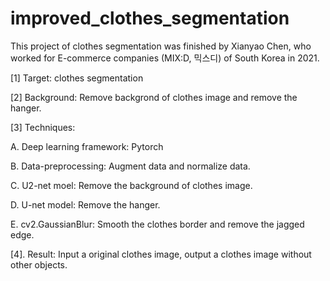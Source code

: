 # improved_clothes_segmentation
This project of clothes segmentation was finished by Xianyao Chen, who worked for E-commerce companies (MIX:D,  믹스디) of South Korea in 2021.

[1] Target: clothes segmentation

[2] Background: Remove backgrond of clothes image and remove the hanger.

[3] Techniques: 

A. Deep learning framework: Pytorch

B. Data-preprocessing: Augment data and normalize data.

C. U2-net moel: Remove the background of clothes image.

D. U-net model: Remove the hanger.

E. cv2.GaussianBlur: Smooth the clothes border and remove the jagged edge.

[4]. Result: Input a original clothes image, output a clothes image without other objects.
